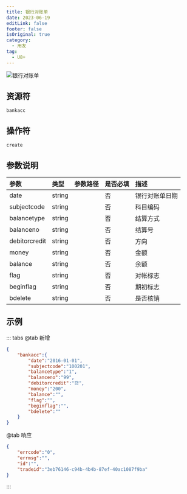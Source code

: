 ```yaml
---
title: 银行对账单
date: 2023-06-19
editLink: false
footer: false
isOriginal: true
category:
  - 用友
tag:
  - U8+
---
```


![银行对账单](https://nas.ilyl.life:8092/yonyou/u8/as/bankacc.gif)

## 资源符

`bankacc`

## 操作符

`create`

## 参数说明

|参数|类型|参数路径|是否必填|描述|
|:-|:-|:-|:-|:-|
|date|string||否|银行对账单日期|
|subjectcode|string||否|科目编码|
|balancetype|string||否|结算方式|
|balanceno|string||否|结算号|
|debitorcredit|string||否|方向|
|money|string||否|金额|
|balance|string||否|余额|
|flag|string||否|对帐标志|
|beginflag|string||否|期初标志|
|bdelete|string||否|是否核销|

## 示例

::: tabs
@tab 新增

```json
{
    "bankacc":{
        "date":"2016-01-01",
        "subjectcode":"100201",
        "balancetype":"1",
        "balanceno":"99",
        "debitorcredit":"贷",
        "money":"200",
        "balance":"",
        "flag":"",
        "beginflag":"",
        "bdelete":""
    }
}
```

@tab 响应

```json
{
    "errcode":"0",
    "errmsg":"",
    "id":"",
    "tradeid":"3eb76146-c94b-4b4b-87ef-40ac1087f9ba"
}
```

:::
